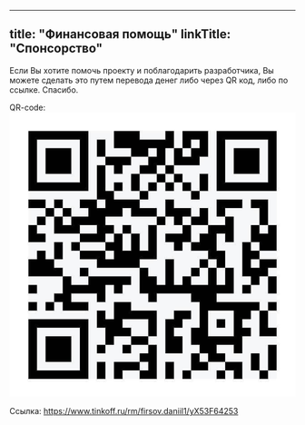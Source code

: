 
---
title: "Финансовая помощь"
linkTitle: "Спонсорство"
---

Если Вы хотите помочь проекту и поблагодарить разработчика, Вы можете сделать это путем перевода
денег либо через QR код, либо по ссылке. Спасибо.

QR-code: ![QR-code](static/donation-qr.jpg)

Ссылка: https://www.tinkoff.ru/rm/firsov.daniil1/yX53F64253


